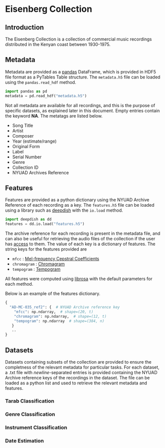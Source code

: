 # Eisenberg Collection


## Introduction

The Eisenberg Collection is a collection of commercial music recordings distributed in the Kenyan coast between 1930-1975. 

## Metadata

Metadata are provided as a [pandas](https://pandas.pydata.org/docs/) DataFrame, which is provided in HDF5 file format as a PyTables Table structure. The `metadata.h5` file can be loaded using the `pandas.read_hdf` method.
```python
import pandas as pd
metadata = pd.read_hdf("metadata.h5")
```

Not all metadata are available for all recordings, and this is the purpose of specific datasets, as explained later in this document. Empty entries contain the keyword **NA**. The metatags are listed below.
* Song Title
* Artist
* Composer
* Year (estimate/range)
* Original Form
* Label
* Serial Number
* Genre
* Collection ID
* NYUAD Archives Reference

## Features

Features are provided as a python dictionary using the NYUAD Archive Reference of each recording as a key. The `features.h5` file can be loaded using a library such as [deepdish](https://deepdish.readthedocs.io/en/latest/) with the `io.load` method.
```python
import deepdish as dd
features = dd.io.load("features.h5")
```
The archive reference for each recording is present in the metadata file, and can also be useful for retrieving the audio files of the collection if the user has [access](http://dlib.nyu.edu/findingaids/html/nyuad/ad_mc_035/admininfo.html) to them. The value of each key is a dictionary of features. The string keys for the features provided are
* `mfcc` : [Mel-frequency Cepstral Coefficients](https://librosa.org/doc/main/generated/librosa.feature.mfcc.html)
* `chromagram` : [Chromagram](https://librosa.org/doc/main/generated/librosa.feature.chroma_stft.html)
* `tempogram` : [Tempogram](https://librosa.org/doc/main/generated/librosa.feature.tempogram.html)

All features were computed using [librosa](https://librosa.org/doc/main/index.html) with the default parameters for each method. 

Below is an example of the features dictionary.
```python
{
  "AD-MC-035_ref2": {  # NYUAD Archive reference key
    "mfcc": np.ndarray,  # shape=(20, t)
    "chromagram": np.ndarray,  # shape=(12, t)
    "tempogram": np.ndarray  # shape=(384, n)
   }
   ..
}
```


## Datasets

Datasets containing subsets of the collection are provided to ensure the completness of the relevant metadata for particular tasks. For each dataset, a .txt file with <em>newline</em>-separated entries is provided containing the NYUAD Archive reference keys of the recordings in the dataset. The file can be loaded as a python list and used to retrieve the relevant metadata and features.

### Tarab Classification

### Genre Classification

### Instrument Classification

### Date Estimation

